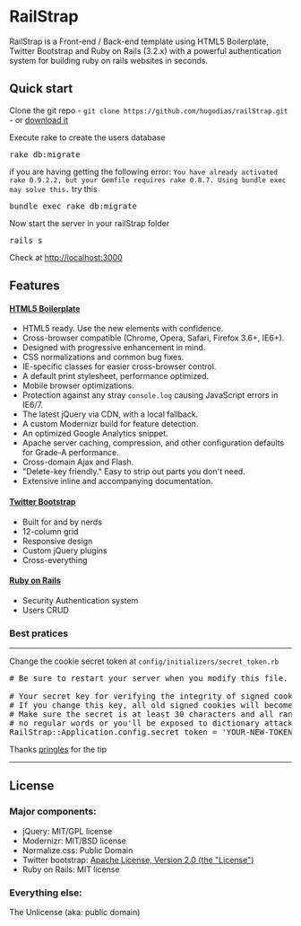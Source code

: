 # RailStrap

RailStrap is a Front-end / Back-end template using HTML5 Boilerplate, Twitter Bootstrap and Ruby on Rails (3.2.x) with a powerful authentication system for building ruby on rails websites in seconds.

## Quick start

Clone the git repo - `git clone https://github.com/hugodias/railStrap.git` - or [download it](https://github.com/hugodias/railStrap/zipball/master)

Execute rake to create the users database
<pre>
rake db:migrate
</pre>

if you are having getting the following error:
`You have already activated rake 0.9.2.2, but your Gemfile requires rake 0.8.7. Using bundle exec may solve this.` try this
<pre>
bundle exec rake db:migrate
</pre>

Now start the server in your railStrap folder
<pre>
rails s
</pre>

Check at [http://localhost:3000](http://localhost:3000)

## Features

#### [HTML5 Boilerplate](https://github.com/h5bp/html5-boilerplate/)
* HTML5 ready. Use the new elements with confidence.
* Cross-browser compatible (Chrome, Opera, Safari, Firefox 3.6+, IE6+).
* Designed with progressive enhancement in mind.
* CSS normalizations and common bug fixes.
* IE-specific classes for easier cross-browser control.
* A default print stylesheet, performance optimized.
* Mobile browser optimizations.
* Protection against any stray `console.log` causing JavaScript errors in IE6/7.
* The latest jQuery via CDN, with a local fallback.
* A custom Modernizr build for feature detection.
* An optimized Google Analytics snippet.
* Apache server caching, compression, and other configuration defaults for Grade-A performance.
* Cross-domain Ajax and Flash.
* "Delete-key friendly." Easy to strip out parts you don't need.
* Extensive inline and accompanying documentation.



#### [Twitter Bootstrap](http://twitter.github.com/bootstrap/index.html)
* Built for and by nerds
* 12-column grid
* Responsive design
* Custom jQuery plugins
* Cross-everything

#### [Ruby on Rails](http://rubyonrails.org/)
* Security Authentication system
* Users CRUD


### Best pratices
---
Change the cookie secret token at
`config/initializers/secret_token.rb`
<pre>
# Be sure to restart your server when you modify this file.

# Your secret key for verifying the integrity of signed cookies.
# If you change this key, all old signed cookies will become invalid!
# Make sure the secret is at least 30 characters and all random,
# no regular words or you'll be exposed to dictionary attacks.
RailStrap::Application.config.secret_token = 'YOUR-NEW-TOKEN-HERE'
</pre>

Thanks [pringles](http://news.ycombinator.com/user?id=pringles) for the tip

---



## License

### Major components:

* jQuery: MIT/GPL license
* Modernizr: MIT/BSD license
* Normalize.css: Public Domain
* Twitter bootstrap: [Apache License, Version 2.0 (the "License")](http://www.apache.org/licenses/LICENSE-2.0)
* Ruby on Rails: MIT license

### Everything else:

The Unlicense (aka: public domain)